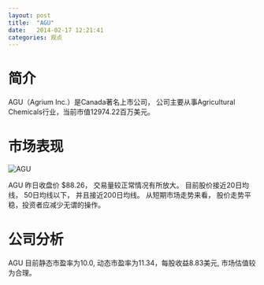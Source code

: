 ```yaml
---
layout: post
title:  "AGU"
date:   2014-02-17 12:21:41
categories: 观点
---
```


# 简介
AGU（Agrium Inc.）是Canada著名上市公司，
公司主要从事Agricultural Chemicals行业，当前市值12974.22百万美元。

# 市场表现

![AGU](http://finviz.com/chart.ashx?t=AGU&ty=c&ta=1&p=d&s=l)

AGU 昨日收盘价 $88.26，
交易量较正常情况有所放大。
目前股价接近20日均线，
50日均线以下，
并且接近200日均线。
从短期市场走势来看，
股价走势平稳，投资者应减少无谓的操作。

# 公司分析
AGU 目前静态市盈率为10.0, 动态市盈率为11.34，每股收益8.83美元,
市场估值较为合理。
